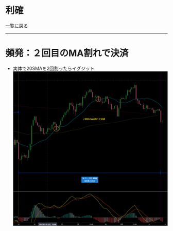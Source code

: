 # 利確
[一覧に戻る](../index.md)

---
# 頻発：２回目のMA割れで決済
- 実体で20SMAを2回割ったらイグジット
![](img/2022-12-22-21-20-45.png)


